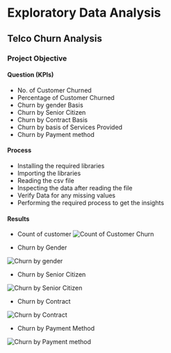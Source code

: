 # Exploratory Data Analysis
## Telco Churn Analysis
### Project Objective
#### Question (KPIs)
- No. of Customer Churned
- Percentage of Customer Churned
- Churn by gender Basis
- Churn by Senior Citizen 
- Churn by Contract Basis
- Churn by basis of Services Provided
- Churn by Payment method
#### Process
- Installing the required libraries
- Importing the libraries
- Reading the csv file
- Inspecting the data after reading the file
- Verify Data for any missing values
- Performing the required process to get the insights
#### Results
- Count of customer
![Count of Customer Churn](https://github.com/user-attachments/assets/1d623f11-2337-4631-af63-862e87df0bca)

- Churn by Gender

![Churn by gender](https://github.com/user-attachments/assets/917ef322-0252-437c-aa4e-e9cef0d15e9a)

- Churn by Senior Citizen

![Churn by Senior Citizen](https://github.com/user-attachments/assets/08b5fc3e-a427-476d-aae1-3334ee77abf4)

- Churn by Contract

![Churn by Contract](https://github.com/user-attachments/assets/9197fc3e-b06d-4d0e-bec2-65dcadbbe0bb)

- Churn by Payment Method

![Churn by Payment method](https://github.com/user-attachments/assets/7976da93-d694-48e4-8096-afab732c3f36)





  
